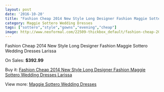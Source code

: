 ```yaml
---
layout: post
date: '2016-10-20'
title: "Fashion Cheap 2014 New Style Long Designer Fashion Maggie Sottero Wedding Dresses Larissa"
category: Maggie Sottero Wedding Dresses
tags: ["sottero","style","gowns","evening","cheap"]
image: http://www.neoformal.com/22509-thickbox_default/fashion-cheap-2014-new-style-long-designer-fashion-maggie-sottero-wedding-dresses-larissa.jpg
---
```

Fashion Cheap 2014 New Style Long Designer Fashion Maggie Sottero Wedding Dresses Larissa

On Sales: **$392.99**
<a href="https://www.neoformal.com/en/maggie-sottero-wedding-dresses-2014/7467-fashion-cheap-2014-new-style-long-designer-fashion-maggie-sottero-wedding-dresses-larissa.html"><amp-img layout="responsive" width="600" height="600" src="//www.neoformal.com/22509-thickbox_default/fashion-cheap-2014-new-style-long-designer-fashion-maggie-sottero-wedding-dresses-larissa.jpg" alt="Fashion Cheap 2014 New Style Long Designer Fashion Maggie Sottero Wedding Dresses Larissa 0" /></a>
<a href="https://www.neoformal.com/en/maggie-sottero-wedding-dresses-2014/7467-fashion-cheap-2014-new-style-long-designer-fashion-maggie-sottero-wedding-dresses-larissa.html"><amp-img layout="responsive" width="600" height="600" src="//www.neoformal.com/22510-thickbox_default/fashion-cheap-2014-new-style-long-designer-fashion-maggie-sottero-wedding-dresses-larissa.jpg" alt="Fashion Cheap 2014 New Style Long Designer Fashion Maggie Sottero Wedding Dresses Larissa 1" /></a>
<a href="https://www.neoformal.com/en/maggie-sottero-wedding-dresses-2014/7467-fashion-cheap-2014-new-style-long-designer-fashion-maggie-sottero-wedding-dresses-larissa.html"><amp-img layout="responsive" width="600" height="600" src="//www.neoformal.com/22511-thickbox_default/fashion-cheap-2014-new-style-long-designer-fashion-maggie-sottero-wedding-dresses-larissa.jpg" alt="Fashion Cheap 2014 New Style Long Designer Fashion Maggie Sottero Wedding Dresses Larissa 2" /></a>

Buy it: [Fashion Cheap 2014 New Style Long Designer Fashion Maggie Sottero Wedding Dresses Larissa](https://www.neoformal.com/en/maggie-sottero-wedding-dresses-2014/7467-fashion-cheap-2014-new-style-long-designer-fashion-maggie-sottero-wedding-dresses-larissa.html "Fashion Cheap 2014 New Style Long Designer Fashion Maggie Sottero Wedding Dresses Larissa")

View more: [Maggie Sottero Wedding Dresses](https://www.neoformal.com/en/123-maggie-sottero-wedding-dresses-2014 "Maggie Sottero Wedding Dresses")